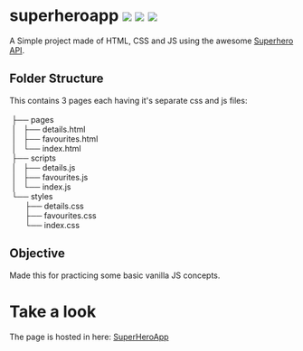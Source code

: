 # superheroapp  <img src='https://img.shields.io/badge/%20%3E__%20-%20html%20-green'> <img src='https://img.shields.io/badge/%20%3E__%20-%20CSS%20-green'> <img src='https://img.shields.io/badge/%20%3E__%20-%20JS%20-green'>
A Simple project made of HTML, CSS and JS using the awesome [Superhero API](https://superheroapi.com/).

## Folder Structure
This contains 3 pages each having it's separate css and js files:<br><br>
    &nbsp;├── pages<br>
    &nbsp;│   ├── details.html<br>
    &nbsp;│   ├── favourites.html<br>
    &nbsp;│   └── index.html<br>
    &nbsp;├── scripts<br>
    &nbsp;│   ├── details.js<br>
    &nbsp;│   ├── favourites.js<br>
    &nbsp;│   └── index.js<br>
    &nbsp;└── styles<br>
&nbsp;&nbsp;&nbsp;&nbsp;&nbsp;&nbsp;&nbsp;├── details.css<br>
&nbsp;&nbsp;&nbsp;&nbsp;&nbsp;&nbsp;&nbsp;├── favourites.css<br>
&nbsp;&nbsp;&nbsp;&nbsp;&nbsp;&nbsp;&nbsp;└── index.css<br>
        
## Objective
Made this for practicing some basic vanilla JS concepts.

# Take a look
The page is hosted in here: [SuperHeroApp](https://wahidx.github.io/superheroapp/pages/index.html)
